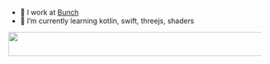 <!--
**march213/march213** is a ✨ _special_ ✨ repository because its `README.md` (this file) appears on your GitHub profile.

Here are some ideas to get you started:

- 🔭 I’m currently working on ...
- 🌱 I’m currently learning ...
- 👯 I’m looking to collaborate on ...
- 🤔 I’m looking for help with ...
- 💬 Ask me about ...
- 📫 How to reach me: ...
- 😄 Pronouns: ...
- ⚡ Fun fact: ...
-->

- 🔭 I work at <a href="https://bunch.live/" target="_blank" rel="noopener noreferrer">Bunch</a>
- 🌱 I’m currently learning kotlin, swift, threejs, shaders


<div>
  <img src="https://spotify-playing-now-readme-five.vercel.app/api/now-playing" width="540" height="48">
</div>
